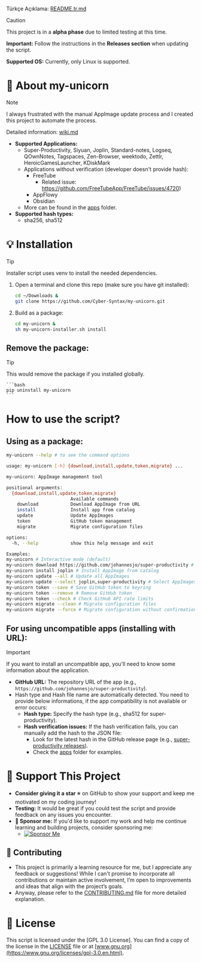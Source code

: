 Türkçe Açıklama: [README.tr.md](README.tr.md)

> [!CAUTION]
> This project is in a **alpha phase** due to limited testing at this time.
>
> **Important:** Follow the instructions in the **Releases section** when updating the script.
>
> **Supported OS:** Currently, only Linux is supported.

# **🦄 About my-unicorn**

> [!NOTE]
> I always frustrated with the manual AppImage update process and I created this project to automate the process.
>
> Detailed information: [wiki.md](docs/wiki.md)

- **Supported Applications:**
    - Super-Productivity, Siyuan, Joplin, Standard-notes, Logseq, QOwnNotes, Tagspaces, Zen-Browser, weektodo, Zettlr, HeroicGamesLauncher, KDiskMark
    - Applications without verification (developer doesn't provide hash):
        - FreeTube
            - Related issue: https://github.com/FreeTubeApp/FreeTube/issues/4720)
        - AppFlowy
        - Obsidian
    - More can be found in the [apps](my_unicorn/apps/) folder.
- **Supported hash types:**
    - sha256, sha512

# 💡 Installation

> [!TIP]
> Installer script uses venv to install the needed dependencies.

1. Open a terminal and clone this repo (make sure you have git installed):

    ```bash
    cd ~/Downloads &
    git clone https://github.com/Cyber-Syntax/my-unicorn.git
    ```
    
2. Build as a package:

    ```bash
    cd my-unicorn &
    sh my-unicorn-installer.sh install
    ```

## Remove the package:

> [!TIP]
> This would remove the package if you installed globally.

    ```bash
    pip uninstall my-unicorn
    ```

# How to use the script?

## Using as a package:

```bash
my-unicorn --help # to see the command options
```

```bash
usage: my-unicorn [-h] {download,install,update,token,migrate} ...

my-unicorn: AppImage management tool

positional arguments:
  {download,install,update,token,migrate}
                        Available commands
    download            Download AppImage from URL
    install             Install app from catalog
    update              Update AppImages
    token               GitHub token management
    migrate             Migrate configuration files

options:
  -h, --help            show this help message and exit

Examples:
my-unicorn # Interactive mode (default)
my-unicorn download https://github.com/johannesjo/super-productivity # Download AppImage from URL
my-unicorn install joplin # Install AppImage from catalog
my-unicorn update --all # Update all AppImages
my-unicorn update --select joplin,super-productivity # Select AppImages to update
my-unicorn token --save # Save GitHub token to keyring
my-unicorn token --remove # Remove GitHub token
my-unicorn token --check # Check GitHub API rate limits
my-unicorn migrate --clean # Migrate configuration files
my-unicorn migrate --force # Migrate configuration without confirmation
```

## For using uncompatible apps (installing with URL):

> [!IMPORTANT]
> If you want to install an uncompatible app, you'll need to know some information about the application.

- **GitHub URL:** The repository URL of the app (e.g., `https://github.com/johannesjo/super-productivity`).
- Hash type and Hash file name are automatically detected. You need to provide below informations, if the app compatibility is not available or error occurs:
    - **Hash type:** Specify the hash type (e.g., sha512 for super-productivity).
    - **Hash verification issues:** If the hash verification fails, you can manually add the hash to the JSON file:
        - Look for the latest hash in the GitHub release page (e.g., [super-productivity releases](https://github.com/johannesjo/super-productivity/releases)).
        - Check the [apps](my_unicorn/apps/) folder for examples.

# **🙏 Support This Project**

- **Consider giving it a star ⭐** on GitHub to show your support and keep me motivated on my coding journey!
- **Testing:** It would be great if you could test the script and provide feedback on any issues you encounter.
- **💖 Sponsor me:** If you'd like to support my work and help me continue learning and building projects, consider sponsoring me:
    - [![Sponsor Me](https://img.shields.io/badge/Sponsor-💖-brightgreen)](https://github.com/sponsors/Cyber-Syntax)

## **🤝 Contributing**

- This project is primarily a learning resource for me, but I appreciate any feedback or suggestions! While I can't promise to incorporate all contributions or maintain active involvement, I’m open to improvements and ideas that align with the project’s goals.
- Anyway, please refer to the [CONTRIBUTING.md](.github/CONTRIBUTING.md) file for more detailed explanation.

# **📝 License**

This script is licensed under the [GPL 3.0 License]. You can find a copy of the license in the [LICENSE](https://github.com/Cyber-Syntax/my-unicorn/blob/main/LICENSE) file or at [www.gnu.org](https://www.gnu.org/licenses/gpl-3.0.en.html).
